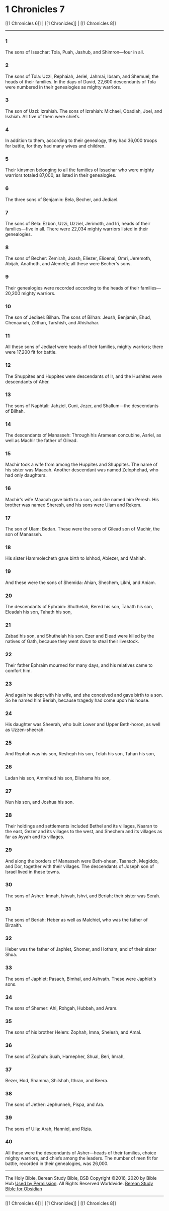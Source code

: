 # 1 Chronicles 7

[[1 Chronicles 6]] | [[1 Chronicles]] | [[1 Chronicles 8]]

---

### 1
The sons of Issachar: Tola, Puah, Jashub, and Shimron—four in all.

### 2
The sons of Tola: Uzzi, Rephaiah, Jeriel, Jahmai, Ibsam, and Shemuel, the heads of their families. In the days of David, 22,600 descendants of Tola were numbered in their genealogies as mighty warriors.

### 3
The son of Uzzi: Izrahiah. The sons of Izrahiah: Michael, Obadiah, Joel, and Isshiah. All five of them were chiefs.

### 4
In addition to them, according to their genealogy, they had 36,000 troops for battle, for they had many wives and children.

### 5
Their kinsmen belonging to all the families of Issachar who were mighty warriors totaled 87,000, as listed in their genealogies.

### 6
The three sons of Benjamin: Bela, Becher, and Jediael.

### 7
The sons of Bela: Ezbon, Uzzi, Uzziel, Jerimoth, and Iri, heads of their families—five in all. There were 22,034 mighty warriors listed in their genealogies.

### 8
The sons of Becher: Zemirah, Joash, Eliezer, Elioenai, Omri, Jeremoth, Abijah, Anathoth, and Alemeth; all these were Becher's sons.

### 9
Their genealogies were recorded according to the heads of their families—20,200 mighty warriors.

### 10
The son of Jediael: Bilhan. The sons of Bilhan: Jeush, Benjamin, Ehud, Chenaanah, Zethan, Tarshish, and Ahishahar.

### 11
All these sons of Jediael were heads of their families, mighty warriors; there were 17,200 fit for battle.

### 12
The Shuppites and Huppites were descendants of Ir, and the Hushites were descendants of Aher.

### 13
The sons of Naphtali: Jahziel, Guni, Jezer, and Shallum—the descendants of Bilhah.

### 14
The descendants of Manasseh: Through his Aramean concubine, Asriel, as well as Machir the father of Gilead.

### 15
Machir took a wife from among the Huppites and Shuppites. The name of his sister was Maacah. Another descendant was named Zelophehad, who had only daughters.

### 16
Machir's wife Maacah gave birth to a son, and she named him Peresh. His brother was named Sheresh, and his sons were Ulam and Rekem.

### 17
The son of Ulam: Bedan. These were the sons of Gilead son of Machir, the son of Manasseh.

### 18
His sister Hammolecheth gave birth to Ishhod, Abiezer, and Mahlah.

### 19
And these were the sons of Shemida: Ahian, Shechem, Likhi, and Aniam.

### 20
The descendants of Ephraim: Shuthelah, Bered his son, Tahath his son, Eleadah his son, Tahath his son,

### 21
Zabad his son, and Shuthelah his son. Ezer and Elead were killed by the natives of Gath, because they went down to steal their livestock.

### 22
Their father Ephraim mourned for many days, and his relatives came to comfort him.

### 23
And again he slept with his wife, and she conceived and gave birth to a son. So he named him Beriah, because tragedy had come upon his house.

### 24
His daughter was Sheerah, who built Lower and Upper Beth-horon, as well as Uzzen-sheerah.

### 25
And Rephah was his son, Resheph his son, Telah his son, Tahan his son,

### 26
Ladan his son, Ammihud his son, Elishama his son,

### 27
Nun his son, and Joshua his son.

### 28
Their holdings and settlements included Bethel and its villages, Naaran to the east, Gezer and its villages to the west, and Shechem and its villages as far as Ayyah and its villages.

### 29
And along the borders of Manasseh were Beth-shean, Taanach, Megiddo, and Dor, together with their villages. The descendants of Joseph son of Israel lived in these towns.

### 30
The sons of Asher: Imnah, Ishvah, Ishvi, and Beriah; their sister was Serah.

### 31
The sons of Beriah: Heber as well as Malchiel, who was the father of Birzaith.

### 32
Heber was the father of Japhlet, Shomer, and Hotham, and of their sister Shua.

### 33
The sons of Japhlet: Pasach, Bimhal, and Ashvath. These were Japhlet's sons.

### 34
The sons of Shemer: Ahi, Rohgah, Hubbah, and Aram.

### 35
The sons of his brother Helem: Zophah, Imna, Shelesh, and Amal.

### 36
The sons of Zophah: Suah, Harnepher, Shual, Beri, Imrah,

### 37
Bezer, Hod, Shamma, Shilshah, Ithran, and Beera.

### 38
The sons of Jether: Jephunneh, Pispa, and Ara.

### 39
The sons of Ulla: Arah, Hanniel, and Rizia.

### 40
All these were the descendants of Asher—heads of their families, choice mighty warriors, and chiefs among the leaders. The number of men fit for battle, recorded in their genealogies, was 26,000.

---

The Holy Bible, Berean Study Bible, BSB
Copyright ©2016, 2020 by Bible Hub
[Used by Permission](https://berean.bible/terms.htm). All Rights Reserved Worldwide.
[Berean Study Bible for Obsidian](https://github.com/gapmiss/berean-study-bible-for-obsidian)

---

[[1 Chronicles 6]] | [[1 Chronicles]] | [[1 Chronicles 8]]

